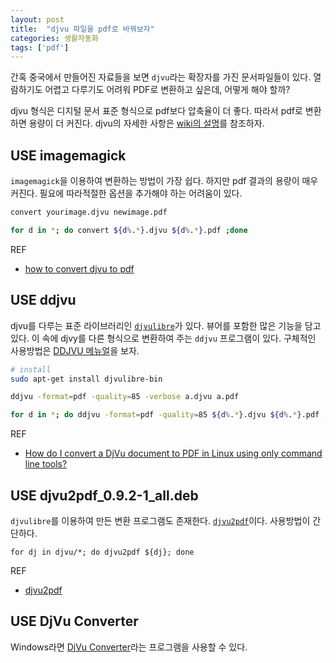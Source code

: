 ```yaml
---
layout: post
title:  "djvu 파일을 pdf로 바꿔보자"
categories: 생활자동화
tags: ['pdf']
---
```


간혹 중국에서 만들어진 자료들을 보면 `djvu`라는 확장자를 가진 문서파일들이 있다. 열람하기도 어렵고 다루기도 어려워 PDF로 변환하고 싶은데, 어떻게 해야 할까?

djvu 형식은 디지털 문서 표준 형식으로 pdf보다 압축율이 더 좋다. 따라서 pdf로 변환하면 용량이 더 커진다. djvu의 자세한 사항은 [wiki의 설명](https://ko.wikipedia.org/wiki/DjVu)를 참조하자.

## USE imagemagick

`imagemagick`을 이용하여 변환하는 방법이 가장 쉽다. 하지만 pdf 결과의 용량이 매우 커진다. 필요에 따라적절한 옵션을 추가해야 하는 어려움이 있다.

```bash
convert yourimage.djvu newimage.pdf
```

```bash
for d in *; do convert ${d%.*}.djvu ${d%.*}.pdf ;done
```

REF
* [how to convert djvu to pdf](https://answers.launchpad.net/ubuntu/+source/firefox-3.0/+question/55029)


## USE ddjvu

djvu를 다루는 표준 라이브러리인 [`djvulibre`](http://djvu.sourceforge.net/)가 있다. 뷰어를 포함한 많은 기능을 담고 있다. 이 속에 djvy를 다른 형식으로 변환하여 주는 `ddjvu` 프로그램이 있다. 구체적인 사용방법은 [DDJVU 메뉴얼](http://djvu.sourceforge.net/doc/man/ddjvu.html)을 보자.

```bash
# install
sudo apt-get install djvulibre-bin
```

```bash
ddjvu -format=pdf -quality=85 -verbose a.djvu a.pdf
```

```bash
for d in *; do ddjvu -format=pdf -quality=85 ${d%.*}.djvu ${d%.*}.pdf ;done
```

REF
* [How do I convert a DjVu document to PDF in Linux using only command line tools?](https://superuser.com/questions/100572/how-do-i-convert-a-djvu-document-to-pdf-in-linux-using-only-command-line-tools)

## USE djvu2pdf_0.9.2-1_all.deb

`djvulibre`를 이용하여 만든 변환 프로그램도 존재한다. [`djvu2pdf`](https://0x2a.at/site/projects/djvu2pdf/)이다. 사용방법이 간단하다.

```
for dj in djvu/*; do djvu2pdf ${dj}; done
```

REF
* [djvu2pdf](https://0x2a.at/site/projects/djvu2pdf/)


## USE DjVu Converter

Windows라면 [DjVu Converter](http://www.djvuconverter.com/)라는 프로그램을 사용할 수 있다.
